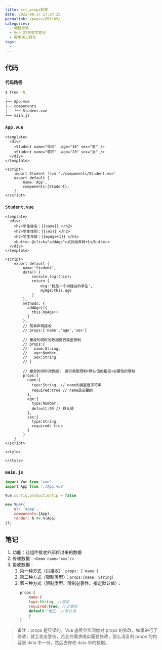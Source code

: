 ```yaml
---
title: src_props配置
date: 2022-08-17 17:24:25
permalink: /pages/85fcb9/
categories:
  - 编程世界
  - Vue-22年重学笔记
  - 脚手架工程化
tags:
  -
---
```


## 代码

### ` 代码路径 `

```sh
$ tree -N
.
├── App.vue
├── components
│   └── Student.vue
└── main.js
```

### `App.vue`

```vue
<template>
  <div>
    <Student name="张三" :age="18" sex="男" />
    <Student name="李四" :age="20" sex="女" />
  </div>
</template>

<script>
    import Student from './components/Student.vue'
    export default {
        name:'App',
        components:{Student},
    }
</script>
```

### `Student.vue`

```vue
<template>
  <div>
    <h2>学生姓名：{{name}} </h2>
    <h2>学生性别：{{sex}} </h2>
    <h2>学生年龄：{{myAge+1}} </h2>
    <button @click="addAge">点我给年龄+1</button>
  </div>
</template>

<script>
    export default {
        name:'Student',
        data() {
            console.log(this);
            return {
                msg:'我是一个尚硅谷的学生',
                myAge:this.age
            }
        },
        methods: {
          addAge(){
            this.myAge++
          }
        },
        // 简单声明接收
        // props:['name','age','sex']

        // 接收的同时对数据进行类型限制
        // props:{
        //   name:String,
        //   age:Number,
        //   sex:String
        // }

        // 接受的同时对数据： 进行类型限制+默认值的指定+必要性的限制
        props:{
          name:{
            type:String, // name的类型是字符串
            required:true // name是必要的
          },
          age:{
            type:Number,
            default:99 // 默认值
          },
          sex:{
            type:String,
            required: true
          }
        }
    }
</script>

<style>

</style>
```

### `main.js`

```js
import Vue from "vue"
import App from './App.vue'

Vue.config.productionTip = false

new Vue({
    el: '#app',
    components:{App},
    render: h => h(App)
});
```

## 笔记

1.  功能：让组件接收外部传过来的数据
2.  传递数据：```<Demo name="xxx"/>```
3.  接收数据：
    1.  第一种方式（只接收）：```props: ['name']```
    2.  第二种方式（限制类型）：```props:{name: String}```
    3.  第三种方式（限制类型、限制必要性、指定默认值）：
        ```js
        props:{
            name:{
            type:String, //类型
            required:true, //必要性
            default:'老王' //默认值
            }
        }
        ```
 > 备注：props 是只读的，Vue 底层会监测你对 props 的修改，如果进行了修改，就会发出警告，若业务需求确实需要修改，那么请复制 props 的内容到 data 中一份，然后去修改 data 中的数据。
